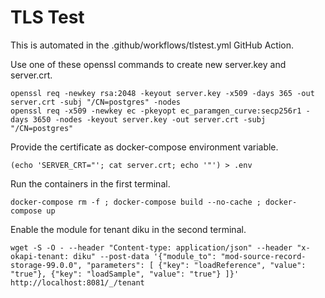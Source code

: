 # TLS Test
This is automated in the .github/workflows/tlstest.yml GitHub Action.

Use one of these openssl commands to create new server.key and server.crt.

```
openssl req -newkey rsa:2048 -keyout server.key -x509 -days 365 -out server.crt -subj "/CN=postgres" -nodes
openssl req -x509 -newkey ec -pkeyopt ec_paramgen_curve:secp256r1 -days 3650 -nodes -keyout server.key -out server.crt -subj "/CN=postgres"
```

Provide the certificate as docker-compose environment variable.
```
(echo 'SERVER_CRT="'; cat server.crt; echo '"') > .env
```

Run the containers in the first terminal.
```
docker-compose rm -f ; docker-compose build --no-cache ; docker-compose up
```

Enable the module for tenant diku in the second terminal.
```
wget -S -O - --header "Content-type: application/json" --header "x-okapi-tenant: diku" --post-data '{"module_to": "mod-source-record-storage-99.0.0", "parameters": [ {"key": "loadReference", "value": "true"}, {"key": "loadSample", "value": "true"} ]}' http://localhost:8081/_/tenant
```
